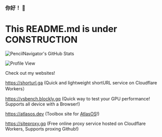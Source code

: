 ### 你好！ 👋
# This README.md is under CONSTRUCTION

![PencilNavigator's GitHub Stats](https://readmestats.999857.xyz/api?username=PencilNavigator&show_icons=true&bg_color=green,A5D44F,7C9F3B&title_color=fff&text_color=fff&icon_color=fff)

![Profile View](https://komarev.com/ghpvc/?username=PencilNavigator)

Check out my websites!

https://shorturl.ga (Quick and lightweight shortURL service on Cloudflare Workers）

https://vsbench.blockly.gq (Quick way to test your GPU performance! Supports all device with a Browser!)

https://atlasos.dev (Toolbox site for [AtlasOS](https://github.com/Atlas-OS/atlas)!)

https://siteproxy.gq (Free online proxy service hosted on Cloudflare Workers, Supports proxing Github!)

<!--
**PencilNavigator/PencilNavigator** is a ✨ _special_ ✨ repository because its `README.md` (this file) appears on your GitHub profile.

Here are some ideas to get you started:

- 🔭 I’m currently working on ...
- 🌱 I’m currently learning ...
- 👯 I’m looking to collaborate on ...
- 🤔 I’m looking for help with ...
- 💬 Ask me about ...
- 📫 How to reach me: ...
- 😄 Pronouns: ...
- ⚡ Fun fact: ...
-->
